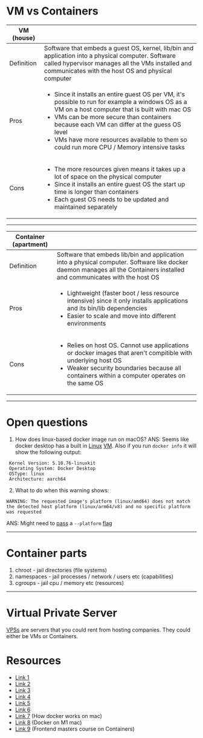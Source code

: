 # VM vs Containers

| VM (house) | |
| ----- | ----- |
| Definition | Software that embeds a guest OS, kernel, lib/bin and application into a physical computer. Software called hypervisor manages all the VMs installed and communicates with the host OS and physical computer
| Pros | <ul><li>Since it installs an entire guest OS per VM, it's possible to run for example a windows OS as a VM on a host computer that is built with mac OS </li><li>VMs can be more secure than containers because each VM can differ at the guess OS level</li><li>VMs have more resources available to them so could run more CPU / Memory intensive tasks</li></ul> |
| Cons | <ul><li>The more resources given means it takes up a lot of space on the physical computer</li><li>Since it installs an entire guest OS the start up time is longer than containers</li><li>Each guest OS needs to be updated and maintained separately</li></ul> |

---

| Container (apartment) | |   
| ----- | ----- |
| Definition | Software that embeds lib/bin and application into a physical computer. Software like docker daemon manages all the Containers installed and communicates with the host OS |
| Pros |<ul><li>Lightweight (faster boot / less resource intensive) since it only installs applications and its bin/lib dependencies</li><li>Easier to scale and move into different environments</li></ul>|  
| Cons |<ul><li>Relies on host OS. Cannot use applications or docker images that aren't compitible with underlying host OS</li><li>Weaker security boundaries because all containers within a computer operates on the same OS</li></ul>|

---

# Open questions

1. How does linux-based docker image run on macOS?
ANS:
Seems like docker desktop has a built in [Linux](https://stackoverflow.com/questions/43383276/how-does-docker-run-a-linux-kernel-under-macos-host) [VM](https://stackoverflow.com/questions/66618003/why-is-it-possible-to-run-linux-containers-on-docker-in-macos). Also if you run `docker info` it will show the following output:

```
 Kernel Version: 5.10.76-linuxkit
 Operating System: Docker Desktop
 OSType: linux
 Architecture: aarch64
```

2. What to do when this warning shows: 
```
WARNING: The requested image's platform (linux/amd64) does not match the detected host platform (linux/arm64/v8) and no specific platform was requested
```
ANS:
Might need to [pass](https://stackoverflow.com/questions/67458621/how-to-run-amd64-docker-images-on-arm64-host-platform) a `--platform` [flag](https://stackoverflow.com/questions/66662820/m1-docker-preview-and-keycloak-images-platform-linux-amd64-does-not-match-th)

---

# Container parts

1. chroot - jail directories (file systems)
2. namespaces - jail processes / network / users etc (capabilities)
3. cgroups - jail cpu / memory etc (resources)

---

# Virtual Private Server

[VPSs](https://superuser.com/questions/1471167/whats-the-difference-between-vm-and-vps) are servers that you could rent from hosting companies. They could either be VMs or Containers.

# Resources

* [Link 1](https://www.youtube.com/watch?v=XCWWPpfdbsM)
* [Link 2](https://www.youtube.com/watch?v=5GanJdbHlAA)
* [Link 3](https://www.youtube.com/watch?v=9_s3h_GVzZc)
* [Link 4](https://www.youtube.com/watch?v=TvnZTi_gaNc)
* [Link 5](https://blog.engineyard.com/containers-vs-virtual-machines-differences-pros-cons)
* [Link 6](https://www.backblaze.com/blog/vm-vs-containers/)
* [Link 7](https://collabnix.com/how-docker-for-mac-works-under-the-hood/) (How docker works on mac)
* [Link 8](https://dev.to/lakhansamani/create-docker-image-on-apple-silicon-m1-mac-2f75) (Docker on M1 mac)
* [Link 9](https://frontendmasters.com/courses/complete-intro-containers) (Frontend masters course on Containers)
